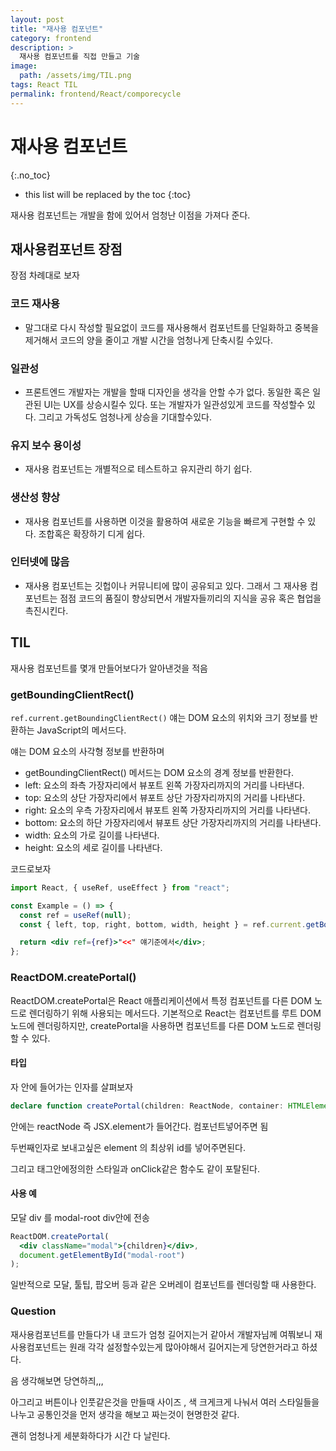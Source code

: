 ```yaml
---
layout: post
title: "재사용 컴포넌트"
category: frontend
description: >
  재사용 컴포넌트를 직접 만들고 기술
image:
  path: /assets/img/TIL.png
tags: React TIL
permalink: frontend/React/comporecycle
---
```



# 재사용 컴포넌트
{:.no_toc}

* this list will be replaced by the toc
{:toc}



재사용 컴포넌트는 개발을 함에 있어서 엄청난 이점을 가져다 준다.

## 재사용컴포넌트 장점

장점 차례대로 보자

### 코드 재사용

- 말그대로 다시 작성할 필요없이 코드를 재사용해서 컴포넌트를 단일화하고 중복을 제거해서 코드의 양을 줄이고 개발 시간을 엄청나게 단축시킬 수있다.

### 일관성

- 프론트엔드 개발자는 개발을 할때 디자인을 생각을 안할 수가 없다. 동일한 혹은 일관된 UI는 UX를 상승시킬수 있다. 또는 개발자가 일관성있게 코드를 작성할수 있다. 그리고 가독성도 엄청나게 상승을 기대할수있다.

### 유지 보수 용이성

- 재사용 컴포넌트는 개별적으로 테스트하고 유지관리 하기 쉽다.

### 생산성 향상

- 재사용 컴포넌트를 사용하면 이것을 활용하여 새로운 기능을 빠르게 구현할 수 있다. 조합혹은 확장하기 디게 쉽다.

### 인터넷에 많음

- 재사용 컴포넌트는 깃헙이나 커뮤니티에 많이 공유되고 있다. 그래서 그 재사용 컴포넌트는 점점 코드의 품질이 향상되면서 개발자들끼리의 지식을 공유 혹은 협업을 촉진시킨다.

## TIL

재사용 컴포넌트를 몇개 만들어보다가 알아낸것을 적음

### getBoundingClientRect()

`ref.current.getBoundingClientRect()` 얘는 DOM 요소의 위치와 크기 정보를 반환하는 JavaScript의 메서드다.

얘는 DOM 요소의 사각형 정보를 반환하며

- getBoundingClientRect() 메서드는 DOM 요소의 경계 정보를 반환한다.
- left: 요소의 좌측 가장자리에서 뷰포트 왼쪽 가장자리까지의 거리를 나타낸다.
- top: 요소의 상단 가장자리에서 뷰포트 상단 가장자리까지의 거리를 나타낸다.
- right: 요소의 우측 가장자리에서 뷰포트 왼쪽 가장자리까지의 거리를 나타낸다.
- bottom: 요소의 하단 가장자리에서 뷰포트 상단 가장자리까지의 거리를 나타낸다.
- width: 요소의 가로 길이를 나타낸다.
- height: 요소의 세로 길이를 나타낸다.

코드로보자

```jsx
import React, { useRef, useEffect } from "react";

const Example = () => {
  const ref = useRef(null);
  const { left, top, right, bottom, width, height } = ref.current.getBoundingClientRect();

  return <div ref={ref}>"<<" 얘기준에서</div>;
};
```

### ReactDOM.createPortal()

ReactDOM.createPortal은 React 애플리케이션에서 특정 컴포넌트를 다른 DOM 노드로 렌더링하기 위해 사용되는 메서드다. 기본적으로 React는 컴포넌트를 루트 DOM 노드에 렌더링하지만, createPortal을 사용하면 컴포넌트를 다른 DOM 노드로 렌더링할 수 있다.

#### 타입

자 안에 들어가는 인자를 살펴보자

```ts
declare function createPortal(children: ReactNode, container: HTMLElement | null): ReactPortal;
```

안에는 reactNode 즉 JSX.element가 들어간다.
컴포넌트넣어주면 됨

두번째인자로 보내고싶은 element 의 최상위 id를 넣어주면된다.

그리고 태그안에정의한 스타일과 onClick같은 함수도 같이 포탈된다.

#### 사용 예

모달 div 를 modal-root div안에 전송

```jsx
ReactDOM.createPortal(
  <div className="modal">{children}</div>,
  document.getElementById("modal-root")
);
```

일반적으로 모달, 툴팁, 팝오버 등과 같은 오버레이 컴포넌트를 렌더링할 때 사용한다.

### Question

재사용컴포넌트를 만들다가 내 코드가 엄청 길어지는거 같아서 개발자님께 여쭤보니 재사용컴포넌트는 원래 각각 설정할수있는게 많아야해서 길어지는게 당연한거라고 하셨다.

음 생각해보면 당연하즤,,,

아그리고 버튼이나 인풋같은것을 만들때 사이즈 , 색 크게크게 나눠서 여러 스타일들을
나누고 공통인것을 먼저 생각을 해보고 짜는것이 현명한것 같다.

괜히 엄청나게 세분화하다가 시간 다 날린다.
